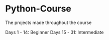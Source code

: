 # Python-Course
The projects made throughout the course 

Days 1 - 14: Beginner
Days 15 - 31: Intermediate
